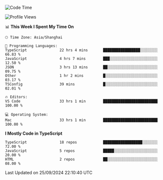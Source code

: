 <!--START_SECTION:waka-->
![Code Time](http://img.shields.io/badge/Code%20Time-6%2C687%20hrs%2016%20mins-blue)

![Profile Views](http://img.shields.io/badge/Profile%20Views-0-blue)

📊 **This Week I Spent My Time On** 

```text
🕑︎ Time Zone: Asia/Shanghai

💬 Programming Languages: 
TypeScript               22 hrs 4 mins       █████████████████░░░░░░░░   66.83 % 
JavaScript               4 hrs 7 mins        ███░░░░░░░░░░░░░░░░░░░░░░   12.50 % 
JSON                     3 hrs 13 mins       ██░░░░░░░░░░░░░░░░░░░░░░░   09.75 % 
Other                    1 hr 2 mins         █░░░░░░░░░░░░░░░░░░░░░░░░   03.17 % 
TSConfig                 39 mins             █░░░░░░░░░░░░░░░░░░░░░░░░   02.01 % 

🔥 Editors: 
VS Code                  33 hrs 1 min        █████████████████████████   100.00 % 

💻 Operating System: 
Mac                      33 hrs 1 min        █████████████████████████   100.00 % 
```

**I Mostly Code in TypeScript** 

```text
TypeScript               18 repos            ██████████████████░░░░░░░   72.00 % 
JavaScript               5 repos             █████░░░░░░░░░░░░░░░░░░░░   20.00 % 
HTML                     2 repos             ██░░░░░░░░░░░░░░░░░░░░░░░   08.00 % 
```




 Last Updated on 25/09/2024 22:10:40 UTC
<!--END_SECTION:waka-->
